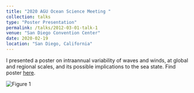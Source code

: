 ```yaml
---
title: "2020 AGU Ocean Science Meeting "
collection: talks
type: "Poster Presentation"
permalink: /talks/2012-03-01-talk-1
venue: "San Diego Convention Center"
date: 2020-02-19
location: "San Diego, California"
---
```


I presented a poster on intraannual variability of waves and winds, at global and regional scales, and its possible implications to the sea state. Find poster [here](http://lcolosi.github.io/files/OSM_2020_poster.pdf).

![Figure 1](https://lcolosi.github.io/files/OSM_2020_img.png "Poster presentation OSM 2020.")
